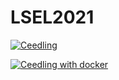 # LSEL2021

[![Ceedling](https://github.com/greenlsi/LSEL2021/actions/workflows/ceedling.yml/badge.svg)](https://github.com/greenlsi/LSEL2021/actions/workflows/ceedling.yml)

[![Ceedling with docker](https://github.com/greenlsi/LSEL2021/actions/workflows/ceedling_docker.yml/badge.svg)](https://github.com/greenlsi/LSEL2021/actions/workflows/ceedling_docker.yml)
